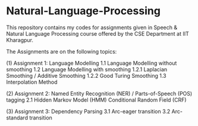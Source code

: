# Natural-Language-Processing

This repository contains my codes for assignments given in Speech & Natural Language Processing course offered by the CSE Department at IIT Kharagpur.

The Assignments are on the following topics:

(1) Assignment 1: Language Modelling 
   1.1 Language Modelling without smoothing 
   1.2 Language Modelling with smoothing 
     1.2.1 Laplacian Smoothing / Additive Smoothing 
    1.2.2 Good Turing Smoothing 
  1.3 Interpolation Method

(2) Assignment 2: Named Entity Recognition (NER) / Parts-of-Speech (POS) tagging 
  2.1 Hidden Markov Model (HMM)
  Conditional Random Field (CRF)

(3) Assignment 3: Dependency Parsing
   3.1 Arc-eager transition
   3.2 Arc-standard transition
